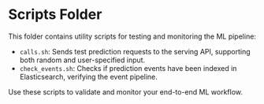 # Scripts Folder

This folder contains utility scripts for testing and monitoring the ML pipeline:

- `calls.sh`: Sends test prediction requests to the serving API, supporting both random and user-specified input.
- `check_events.sh`: Checks if prediction events have been indexed in Elasticsearch, verifying the event pipeline.

Use these scripts to validate and monitor your end-to-end ML workflow.
